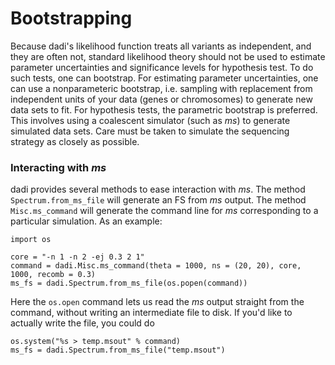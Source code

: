 # Bootstrapping

Because dadi's likelihood function treats all variants as independent, and they are often not, standard likelihood theory should not be used to estimate parameter uncertainties and significance levels for hypothesis test. To do such tests, one can bootstrap. For estimating parameter uncertainties, one can use a nonparameteric bootstrap, i.e. sampling with replacement from independent units of your data (genes or chromosomes) to generate new data sets to fit. For hypothesis tests, the parametric bootstrap is preferred. This involves using a coalescent simulator (such as *ms*) to generate simulated data sets. Care must be taken to simulate the sequencing strategy as closely as possible.

### Interacting with *ms*

dadi provides several methods to ease interaction with *ms*. The method `Spectrum.from_ms_file` will generate an FS from *ms* output. The method `Misc.ms_command` will generate the command line for *ms* corresponding to a particular simulation. As an example:

	import os
	
	core = "-n 1 -n 2 -ej 0.3 2 1"
	command = dadi.Misc.ms_command(theta = 1000, ns = (20, 20), core, 1000, recomb = 0.3)
	ms_fs = dadi.Spectrum.from_ms_file(os.popen(command))

Here the `os.open` command lets us read the *ms* output straight from the command, without writing an intermediate file to disk. If you'd like to actually write the file, you could do 

	os.system("%s > temp.msout" % command)
	ms_fs = dadi.Spectrum.from_ms_file("temp.msout")
